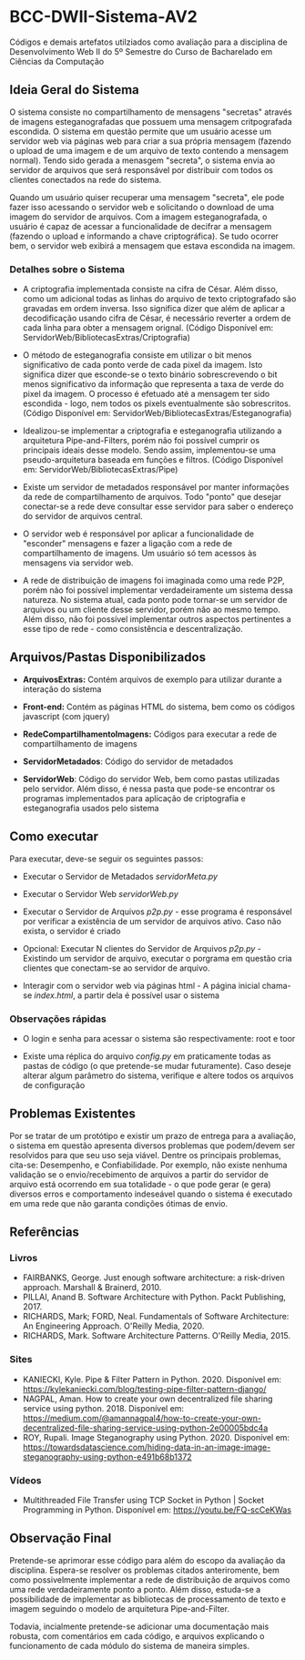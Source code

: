 # BCC-DWII-Sistema-AV2
Códigos e demais artefatos utilziados como avaliação para a disciplina de Desenvolvimento Web II do 5º Semestre do Curso de Bacharelado em Ciências da Computação

## Ideia Geral do Sistema

O sistema consiste no compartilhamento de mensagens "secretas" através de imagens esteganografadas que possuem uma mensagem
critpografada escondida. O sistema em questão permite que um usuário acesse um servidor web via páginas web para criar a sua própria mensagem (fazendo o upload de uma imagem e de um arquivo de texto contendo a mensagem normal). Tendo sido gerada a menasgem "secreta", o sistema envia ao servidor de arquivos que será responsável por distribuir com todos os clientes conectados na rede do sistema.

Quando um usuário quiser recuperar uma mensagem "secreta", ele pode fazer isso acessando o servidor web e solicitando o download de uma imagem do servidor de arquivos. Com a imagem esteganografada, o usuário é capaz de acessar a funcionalidade de decifrar a mensagem (fazendo o upload e informando a chave criptográfica). Se tudo ocorrer bem, o servidor web exibirá a mensagem que estava escondida na imagem.

### Detalhes sobre o Sistema

- A criptografia implementada consiste na cifra de César. Além disso, como um adicional todas as linhas do arquivo de texto criptografado são gravadas em ordem inversa. Isso significa dizer que além de aplicar a decodificação usando cifra de César, é necessário reverter a ordem de cada linha para obter a mensagem orignal. (Código Disponível em: ServidorWeb/BibliotecasExtras/Criptografia)

- O método de esteganografia consiste em utilizar o bit menos significativo de cada ponto verde de cada pixel da imagem. Isto significa dizer que esconde-se o texto binário sobrescrevendo o bit menos significativo da informação que representa a taxa de verde do pixel da imagem. O processo é efetuado até a mensagem ter sido escondida - logo, nem todos os pixels eventualmente são sobrescritos. (Código Disponível em: ServidorWeb/BibliotecasExtras/Esteganografia)

- Idealizou-se implementar a criptografia e esteganografia utilizando a arquitetura Pipe-and-Filters, porém não foi possível cumprir os principais ideais desse modelo. Sendo assim, implementou-se uma pseudo-arquitetura baseada em funções e filtros. (Código Disponível em: ServidorWeb/BibliotecasExtras/Pipe)

- Existe um servidor de metadados responsável por manter informações da rede de compartilhamento de arquivos. Todo "ponto" que desejar conectar-se a rede deve consultar esse servidor para saber o endereço do servidor de arquivos central.

- O servidor web é responsável por aplicar a funcionalidade de "esconder" mensagens e fazer a ligação com a rede de compartilhamento de imagens. Um usuário só tem acessos às mensagens via servidor web.

- A rede de distribuição de imagens foi imaginada como uma rede P2P, porém não foi possível implementar verdadeiramente um sistema dessa natureza. No sistema atual, cada ponto pode tornar-se um servidor de arquivos ou um cliente desse servidor, porém não ao mesmo tempo. Além disso, não foi possível implementar outros aspectos pertinentes a esse tipo de rede - como consistência e descentralização.

## Arquivos/Pastas Disponibilizados

- **ArquivosExtras:** Contém arquivos de exemplo para utilizar durante a interação do sistema

- **Front-end:** Contém as páginas HTML do sistema, bem como os códigos javascript (com jquery)

- **RedeCompartilhamentoImagens:** Códigos para executar a rede de compartilhamento de imagens

- **ServidorMetadados**: Código do servidor de metadados

- **ServidorWeb**: Código do servidor Web, bem como pastas utilizadas pelo servidor. Além disso, é nessa pasta que pode-se encontrar os programas implementados para aplicação de criptografia e esteganografia usados pelo sistema

## Como executar

Para executar, deve-se seguir os seguintes passos:

- Executar o Servidor de Metadados *servidorMeta.py*

- Executar o Servidor Web *servidorWeb.py*

- Executar o Servidor de Arquivos *p2p.py* - esse programa é responsável por verificar a existência de um servidor de arquivos ativo. Caso não exista, o servidor é criado

- Opcional: Executar N clientes do Servidor de Arquivos *p2p.py* - Existindo um servidor de arquivo, executar o porgrama em questão cria clientes que conectam-se ao servidor de arquivo.

- Interagir com o servidor web via páginas html - A página inicial chama-se *index.html*, a partir dela é possível usar o sistema

### Observações rápidas

- O login e senha para acessar o sistema são respectivamente: root e toor

- Existe uma réplica do arquivo *config.py* em praticamente todas as pastas de código (o que pretende-se mudar futuramente). Caso deseje alterar algum parâmetro do sistema, verifique e altere todos os arquivos de configuração

## Problemas Existentes

Por se tratar de um protótipo e existir um prazo de entrega para a avaliação, o sistema em questão apresenta diversos problemas que podem/devem ser resolvidos para que seu uso seja viável. Dentre os principais problemas, cita-se: Desempenho, e Confiabilidade. Por exemplo, não existe nenhuma validação se o envio/recebimento de arquivos a partir do servidor de arquivo está ocorrendo em sua totalidade - o que pode gerar (e gera) diversos erros e comportamento indeseável quando o sistema é executado em uma rede que não garanta condições ótimas de envio.

## Referências

### Livros
- FAIRBANKS, George. Just enough software architecture: a risk-driven approach. Marshall & Brainerd, 2010.
- PILLAI, Anand B. Software Architecture with Python. Packt Publishing, 2017.
- RICHARDS, Mark; FORD, Neal. Fundamentals of Software Architecture: An Engineering Approach. O'Reilly Media, 2020.
- RICHARDS, Mark. Software Architecture Patterns. O'Reilly Media, 2015.

### Sites
- KANIECKI, Kyle. Pipe & Filter Pattern in Python. 2020. Disponível em: https://kylekaniecki.com/blog/testing-pipe-filter-pattern-django/
- NAGPAL, Aman. How to create your own decentralized file sharing service using python. 2018. Disponível em: https://medium.com/@amannagpal4/how-to-create-your-own-decentralized-file-sharing-service-using-python-2e00005bdc4a
- ROY, Rupali. Image Steganography using Python. 2020. Disponível em: https://towardsdatascience.com/hiding-data-in-an-image-image-steganography-using-python-e491b68b1372

### Vídeos
- Multithreaded File Transfer using TCP Socket in Python | Socket Programming in Python. Disponível em: https://youtu.be/FQ-scCeKWas

## Observação Final

Pretende-se aprimorar esse código para além do escopo da avaliação da disciplina. Espera-se resolver os problemas citados anteriromente, bem como possivelmente implementar a rede de distribuição de arquivos como uma rede verdadeiramente ponto a ponto. Além disso, estuda-se a possibilidade de implementar as bibliotecas de processamento de texto e imagem seguindo o modelo de arquitetura Pipe-and-Filter.

Todavia, incialmente pretende-se adicionar uma documentação mais robusta, com comentários em cada código, e arquivos explicando o funcionamento de cada módulo do sistema de maneira simples.
